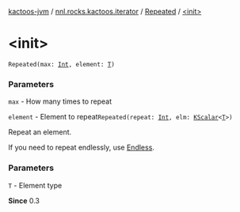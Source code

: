 [kactoos-jvm](../../index.md) / [nnl.rocks.kactoos.iterator](../index.md) / [Repeated](index.md) / [&lt;init&gt;](./-init-.md)

# &lt;init&gt;

`Repeated(max: `[`Int`](https://kotlinlang.org/api/latest/jvm/stdlib/kotlin/-int/index.html)`, element: `[`T`](index.md#T)`)`

### Parameters

`max` - How many times to repeat

`element` - Element to repeat`Repeated(repeat: `[`Int`](https://kotlinlang.org/api/latest/jvm/stdlib/kotlin/-int/index.html)`, elm: `[`KScalar`](../../nnl.rocks.kactoos/-k-scalar.md)`<`[`T`](index.md#T)`>)`

Repeat an element.

If you need to repeat endlessly, use [Endless](../-endless/index.md).

### Parameters

`T` - Element type

**Since**
0.3

